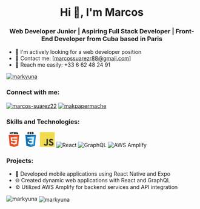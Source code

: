 <h1 align="center">Hi 👋, I'm Marcos</h1>
<h3 align="center">Web Developer Junior | Aspiring Full Stack Developer | Front-End Developer from Cuba based in Paris</h3>

- 💼 I'm actively looking for a web developer position
- 📧 Contact me: [marcossuarezr88@gmail.com]
- 📱 Reach me easily: +33 6 62 48 24 91

<p align="left"> <a href="https://github.com/ryo-ma/github-profile-trophy"><img src="https://github-profile-trophy.vercel.app/?username=markyuna" alt="markyuna" /></a> </p>

<h3 align="left">Connect with me:</h3>
<p align="left">
<a href="https://linkedin.com/in/marcos-suarez22" target="blank"><img align="center" src="https://raw.githubusercontent.com/rahuldkjain/github-profile-readme-generator/master/src/images/icons/Social/linked-in-alt.svg" alt="marcos-suarez22" height="30" width="40" /></a>
<a href="https://instagram.com/marcospapermache" target="blank"><img align="center" src="https://raw.githubusercontent.com/rahuldkjain/github-profile-readme-generator/master/src/images/icons/Social/instagram.svg" alt="makpapermache" height="30" width="40" /></a>
</p>

<h3 align="left">Skills and Technologies:</h3>
<p align="left">
  <img src="https://raw.githubusercontent.com/devicons/devicon/master/icons/html5/html5-original-wordmark.svg" alt="HTML5" width="40" height="40"/>
  <img src="https://raw.githubusercontent.com/devicons/devicon/master/icons/css3/css3-original-wordmark.svg" alt="CSS3" width="40" height="40"/>
  <img src="https://raw.githubusercontent.com/devicons/devicon/master/icons/javascript/javascript-original.svg" alt="JavaScript" width="40" height="40"/>
  <img src="https://www.vectorlogo.zone/logos/reactjs/reactjs-icon.svg" alt="React" width="40" height="40"/>
  <img src="https://www.vectorlogo.zone/logos/graphql/graphql-icon.svg" alt="GraphQL" width="40" height="40"/>
  <img src="https://www.vectorlogo.zone/logos/amazon_aws/amazon_aws-icon.svg" alt="AWS Amplify" width="40" height="40"/>
</p>

<h3 align="left">Projects:</h3>
<ul>
  <li>📱 Developed mobile applications using React Native and Expo</li>
  <li>🌐 Created dynamic web applications with React and GraphQL</li>
  <li>⚙️ Utilized AWS Amplify for backend services and API integration</li>
</ul>

<p><img align="left" src="https://github-readme-stats.vercel.app/api/top-langs?username=markyuna&show_icons=true&locale=en&layout=compact" alt="markyuna" /></p>

<p>&nbsp;<img align="center" src="https://github-readme-stats.vercel.app/api?username=markyuna&show_icons=true&locale=en" alt="markyuna" /></p>
